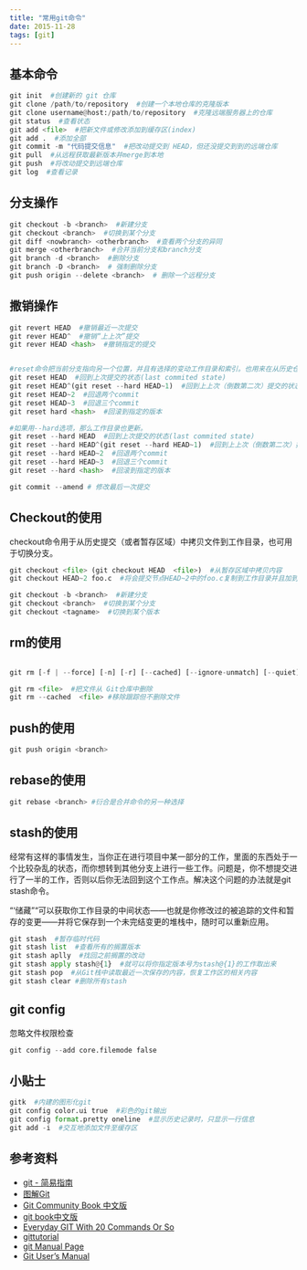 ```yaml
---
title: "常用git命令"
date: 2015-11-28
tags: [git]
---
```



## 基本命令

``` python
git init  #创建新的 git 仓库
git clone /path/to/repository  #创建一个本地仓库的克隆版本
git clone username@host:/path/to/repository  #克隆远端服务器上的仓库
git status  #查看状态
git add <file>  #把新文件或修改添加到缓存区(index)
git add .  #添加全部
git commit -m "代码提交信息"  #把改动提交到 HEAD，但还没提交到到的远端仓库
git pull  #从远程获取最新版本并merge到本地
git push  #将改动提交到远端仓库
git log  #查看记录
```

<!-- more -->

## 分支操作

``` python
git checkout -b <branch>  #新建分支
git checkout <branch>  #切换到某个分支
git diff <nowbranch> <otherbranch>  #查看两个分支的异同
git merge <otherbranch>  #合并当前分支和branch分支
git branch -d <branch>  #删除分支
git branch -D <branch>  # 强制删除分支
git push origin --delete <branch>  # 删除一个远程分支
```

## 撒销操作

``` python
git revert HEAD  #撤销最近一次提交
git rever HEAD^  #撤销“上上次”提交
git rever HEAD <hash>  #撤销指定的提交


#reset命令把当前分支指向另一个位置，并且有选择的变动工作目录和索引。也用来在从历史仓库中复制文件到索引，而不动工作目录。
git reset HEAD  #回到上次提交的状态(last commited state)
git reset HEAD^(git reset --hard HEAD~1)  #回到上上次（倒数第二次）提交的状态
git reset HEAD~2  #回退两个commit
git reset HEAD~3  #回退三个commit
git reset hard <hash>  #回滚到指定的版本

#如果用--hard选项，那么工作目录也更新。
git reset --hard HEAD  #回到上次提交的状态(last commited state)
git reset --hard HEAD^(git reset --hard HEAD~1)  #回到上上次（倒数第二次）提交的状态
git reset --hard HEAD~2  #回退两个commit
git reset --hard HEAD~3  #回退三个commit
git reset --hard <hash>  #回滚到指定的版本

git commit --amend # 修改最后一次提交
```

## Checkout的使用

checkout命令用于从历史提交（或者暂存区域）中拷贝文件到工作目录，也可用于切换分支。

``` python
git checkout <file> (git checkout HEAD  <file>)  #从暂存区域中拷贝内容
git checkout HEAD~2 foo.c  #将会提交节点HEAD~2中的foo.c复制到工作目录并且加到暂存区域中。

git checkout -b <branch>  #新建分支
git checkout <branch>  #切换到某个分支
git checkout <tagname>  #切换到某个版本
```
## rm的使用

``` python

git rm [-f | --force] [-n] [-r] [--cached] [--ignore-unmatch] [--quiet] [--] <file>

git rm <file>  #把文件从 Git仓库中删除
git rm --cached  <file> #移除跟踪但不删除文件

```


## push的使用

``` python
git push origin <branch>


```
## rebase的使用


``` python
git rebase <branch> #衍合是合并命令的另一种选择
```
## stash的使用

经常有这样的事情发生，当你正在进行项目中某一部分的工作，里面的东西处于一个比较杂乱的状态，而你想转到其他分支上进行一些工作。问题是，你不想提交进行了一半的工作，否则以后你无法回到这个工作点。解决这个问题的办法就是git stash命令。

“‘储藏”“可以获取你工作目录的中间状态——也就是你修改过的被追踪的文件和暂存的变更——并将它保存到一个未完结变更的堆栈中，随时可以重新应用。

``` python
git stash  #暂存临时代码
git stash list  #查看所有的搁置版本
git stash aplly  #找回之前搁置的改动
git stash apply stash@{1}  #就可以将你指定版本号为stash@{1}的工作取出来
git stash pop  #从Git栈中读取最近一次保存的内容，恢复工作区的相关内容
git stash clear #删除所有stash
```


## git config

忽略文件权限检查

``` python
git config --add core.filemode false
```


## 小贴士

``` python
gitk  #内建的图形化git
git config color.ui true  #彩色的git输出
git config format.pretty oneline  #显示历史记录时，只显示一行信息
git add -i  #交互地添加文件至缓存区
```


## 参考资料

* [git - 简易指南](http://rogerdudler.github.io/git-guide/index.zh.html)
* [图解Git](http://marklodato.github.io/visual-git-guide/index-zh-cn.html)
* [Git Community Book 中文版](http://gitbook.liuhui998.com/index.html)
* [git book中文版](http://git-scm.com/book/zh)
* [Everyday GIT With 20 Commands Or So](https://www.kernel.org/pub/software/scm/git/docs/everyday.html)
* [gittutorial](https://www.kernel.org/pub/software/scm/git/docs/gittutorial.html)
* [git Manual Page](https://www.kernel.org/pub/software/scm/git/docs/)
* [Git User’s Manual](https://www.kernel.org/pub/software/scm/git/docs/user-manual.html)
